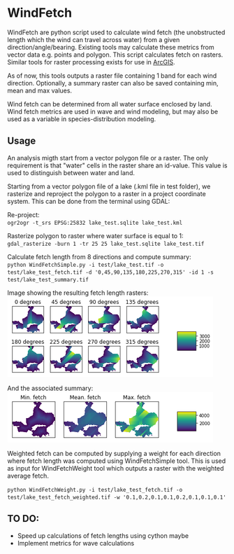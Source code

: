 # WindFetch
WindFetch are python script used to calculate wind fetch (the unobstructed length which the wind can travel across water) from a given direction/angle/bearing. Existing tools may calculate these metrics from vector data e.g. points and polygon. This script calculates fetch on rasters. Similar tools for raster processing exists for use in [ArcGIS](https://umesc.usgs.gov/management/dss/wind_fetch_wave_models_2012update.html). 

As of now, this tools outputs a raster file containing 1 band for each wind direction. Optionally, a summary raster can also be saved containing min, mean and max values. 

Wind fetch can be determined from all water surface enclosed by land. Wind fetch metrics are used in wave and wind modeling, but may also be used as a variable in species-distribution modeling.

## Usage
An analysis migth start from a vector polygon file or a raster. The only requirement is that "water" cells in the raster share an id-value. This value is used to distinguish between water and land. 

Starting from a vector polygon file of a lake (.kml file in test folder), we rasterize and reproject the polygon to a raster in a project coordinate system. This can be done from the terminal using GDAL:

Re-project:  
`ogr2ogr -t_srs EPSG:25832 lake_test.sqlite lake_test.kml`

Rasterize polygon to raster where water surface is equal to 1:  
`gdal_rasterize -burn 1 -tr 25 25 lake_test.sqlite lake_test.tif`

Calculate fetch length from 8 directions and compute summary:  
`python WindFetchSimple.py -i test/lake_test.tif -o test/lake_test_fetch.tif -d '0,45,90,135,180,225,270,315' -id 1 -s test/lake_test_summary.tif`

Image showing the resulting fetch length rasters:  
![alt text](https://github.com/KennethTM/WindFetch/blob/master/test/lake_test_fetch.png)

And the associated summary:  
![alt text](https://github.com/KennethTM/WindFetch/blob/master/test/lake_test__summary.png)

Weighted fetch can be computed by supplying a weight for each direction where fetch length was computed using WindFetchSimple tool. This is used as input for WindFetchWeight tool which outputs a raster with the weighted average fetch.

`python WindFetchWeight.py -i test/lake_test_fetch.tif -o test/lake_test_fetch_weighted.tif -w '0.1,0.2,0.1,0.1,0.2,0.1,0.1,0.1'`

## TO DO:
* Speed up calculations of fetch lengths using cython maybe
* Implement metrics for wave calculations
